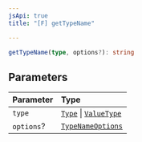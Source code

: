 ```yaml
---
jsApi: true
title: "[F] getTypeName"

---
```

```ts
getTypeName(type, options?): string
```

## Parameters

| Parameter | Type |
| :------ | :------ |
| `type` | [`Type`](../type-aliases/Type.md) \| [`ValueType`](../interfaces/ValueType.md) |
| `options`? | [`TypeNameOptions`](../interfaces/TypeNameOptions.md) |
